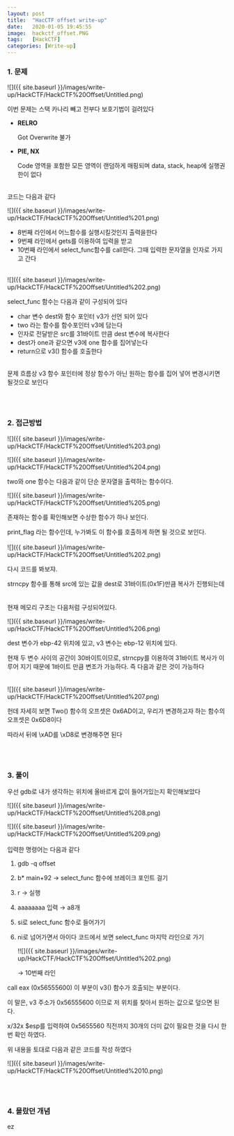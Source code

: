 ```yaml
---
layout: post
title:  "HacCTF offset write-up"
date:   2020-01-05 19:45:55
image:  hackctf_offset.PNG
tags:   [HackCTF]
categories: [Write-up]
---
```



### 1.  문제

![]({{ site.baseurl }}/images/write-up/HackCTF/HackCTF%20Offset/Untitled.png)

이번 문제는 스택 카나리 빼고 전부다 보호기법이 걸려있다

- **RELRO**

    Got Overwrite 불가

- **PIE, NX**

    Code 영역을 포함한 모든 영역이 랜덤하게 매핑되며 data, stack, heap에 실행권한이 없다  


<br>
코드는 다음과 같다

![]({{ site.baseurl }}/images/write-up/HackCTF/HackCTF%20Offset/Untitled%201.png)

- 8번째 라인에서 어느함수를 실행시킬것인지 출력을한다
- 9번째 라인에서 gets를 이용하여 입력을 받고
- 10번째 라인에서 select_func함수를 call한다. 그때 입력한 문자열을 인자로 가지고 간다  

<br>
![]({{ site.baseurl }}/images/write-up/HackCTF/HackCTF%20Offset/Untitled%202.png)

select_func 함수는 다음과 같이 구성되어 있다

- char 변수 dest와 함수 포인터 v3가 선언 되어 있다
- two 라는 함수를 함수포인터 v3에 담는다
- 인자로 전달받은 src를 31바이트 만큼 dest 변수에 복사한다
- dest가 one과 같으면 v3에 one 함수를 집어넣는다
- return으로 v3() 함수를 호출한다


<br>
문제 흐름상 v3 함수 포인터에 정상 함수가 아닌 원하는 함수를 집어 넣어 변경시키면 될것으로 보인다

<br><br>

### 2. 접근방법

![]({{ site.baseurl }}/images/write-up/HackCTF/HackCTF%20Offset/Untitled%203.png)

![]({{ site.baseurl }}/images/write-up/HackCTF/HackCTF%20Offset/Untitled%204.png)

two와 one 함수는 다음과 같이 단순 문자열을 출력하는 함수이다.

![]({{ site.baseurl }}/images/write-up/HackCTF/HackCTF%20Offset/Untitled%205.png)

존재하는 함수를 확인해보면 수상한 함수가 하나 보인다.

print_flag 라는 함수인데, 누가봐도 이 함수를 호출하게 하면 될 것으로 보인다.  <br>
<br>
![]({{ site.baseurl }}/images/write-up/HackCTF/HackCTF%20Offset/Untitled%202.png)

다시 코드를 봐보쟈. 

strncpy 함수를 통해 src에 있는 값을 dest로 31바이트(0x1F)만큼 복사가 진행되는데   
<br><br>
현재 메모리 구조는 다음처럼 구성되어있다.

![]({{ site.baseurl }}/images/write-up/HackCTF/HackCTF%20Offset/Untitled%206.png)

dest 변수가 ebp-42 위치에 있고, v3 변수는 ebp-12 위치에 있다.

현재 두 변수 사이의 공간이 30바이트이므로, strncpy를 이용하여 31바이트 복사가 이루어 지기 때문에 1바이트 만큼 변조가 가능하다. 즉 다음과 같은 것이 가능하다  
<br><br>
![]({{ site.baseurl }}/images/write-up/HackCTF/HackCTF%20Offset/Untitled%207.png)

헌데 자세히 보면 Two() 함수의 오프셋은 0x6AD이고, 우리가 변경하고자 하는 함수의 오프셋은 0x6D8이다

따라서  뒤에 \xAD를 \xD8로 변경해주면 된다

<br><br>

### 3. 풀이

우선 gdb로 내가 생각하는 위치에 올바르게 값이 들어가있는지 확인해보았다

![]({{ site.baseurl }}/images/write-up/HackCTF/HackCTF%20Offset/Untitled%208.png)

![]({{ site.baseurl }}/images/write-up/HackCTF/HackCTF%20Offset/Untitled%209.png)  
<br>
입력한 명령어는 다음과 같다

1. gdb -q offset
2. b* main+92 → select_func 함수에 브레이크 포인트 걸기
3. r → 실행
4. aaaaaaaa 입력 → a8개
5. si로 select_func 함수로 들어가기
6. ni로 넘어가면서 아이다 코드에서 보면 select_func 마지막 라인으로 가기

    !![]({{ site.baseurl }}/images/write-up/HackCTF/HackCTF%20Offset/Untitled%202.png)

    → 10번째 라인

call eax (0x56555600) 이 부분이 v3() 함수가 호출되는 부분이다. 

이 말은, v3 주소가 0x56555600 이므로 저 위치를 찾아서 원하는 값으로 덮으면 된다.

x/32x $esp를 입력하여 0x5655560 직전까지 30개의 더미 값이 필요한 것을 다시 한번 확인 하였다.

위 내용을 토대로 다음과 같은 코드를 작성 하였다

![]({{ site.baseurl }}/images/write-up/HackCTF/HackCTF%20Offset/Untitled%2010.png)


<br><br>
### 4. 몰랐던 개념

ez